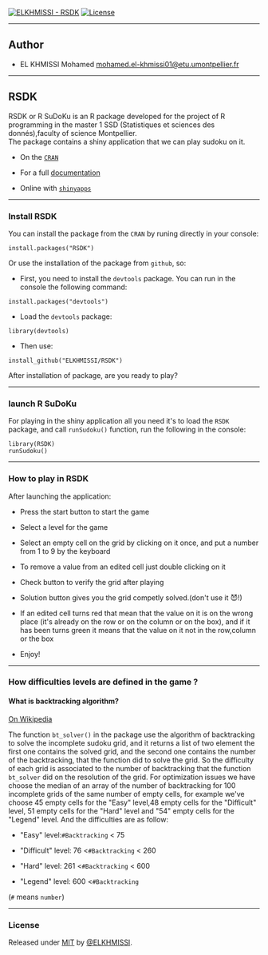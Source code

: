[![ELKHMISSI - RSDK](https://img.shields.io/static/v1?label=ELKHMISSI&message=RSDK&color=success&logo=github)](https://github.com/ELKHMISSI/RSDK "Go to GitHub repo")
[![License](https://img.shields.io/badge/License-MIT-success)](#license)

---

## Author

+ EL KHMISSI Mohamed <mohamed.el-khmissi01@etu.umontpellier.fr>

---

## RSDK

RSDK or R SuDoKu is an R package developed for the project of R programming in the master 1 SSD (Statistiques et sciences des donnés),faculty of science Montpellier.  
The package contains a shiny application that we can play sudoku on it.

+ On the [`CRAN`](https://CRAN.R-project.org/package=RSDK)

+ For a full [documentation](https://cran.r-project.org/web/packages/RSDK/RSDK.pdf)

+ Online with [`shinyapps`](https://el-khmissi.shinyapps.io/rsdk/)

---

### Install RSDK

You can install the package from the `CRAN` by runing directly in your console:

```{r}
install.packages("RSDK")
```
Or use the installation of the package from `github`, so:

+ First, you need to install the `devtools` package. You can run in the console the following command:

```{r}
install.packages("devtools")
```
+ Load the `devtools` package:

```{r}
library(devtools)
```
+ Then use:

```{r}
install_github("ELKHMISSI/RSDK")
```
After installation of package, are you ready to play?

---

### launch R SuDoKu

For playing in the shiny application all you need it's to load the `RSDK` package, and call `runSudoku()` function, run the following in the console:

```{r}
library(RSDK)
runSudoku()
```
---

### How to play in RSDK

After launching the application:

+ Press the start button to start the game


+ Select a level for the game 

+ Select an empty cell on the grid by clicking on it once, and put a number from 1 to 9 by the keyboard

+ To remove a value from an edited cell just double clicking on it

+ Check button to verify the grid after playing

+ Solution button gives you the grid competly solved.(don't use it 😈!)

+ If an edited cell turns red that mean that the value on it is on the wrong place (it's already on the row or on the column or on 
the box), and if it has been turns green it means that the value on it not in the row,column or the box

+ Enjoy!

---

### How difficulties levels are defined in the game ?

#### What is backtracking algorithm?

[On Wikipedia](https://en.wikipedia.org/wiki/Backtracking)

The function `bt_solver()` in the package use the algorithm of backtracking to solve the incomplete sudoku grid, and it returns a list of two element the first one contains the solved grid, and the second one contains the number of the backtracking, that the function did to solve the grid.
So the difficulty of each grid is associated to the number of backtracking that the function `bt_solver` did on the resolution of the grid.
For optimization issues we have choose the median of an array of the number of backtracking for 100 incomplete grids of the same number of empty cells, for example we've choose 45 empty cells for the "Easy" level,48 empty cells for the "Difficult" level, 51 empty cells for the "Hard" level and "54" empty cells for the "Legend" level.
And the difficulties are as follow:

+ "Easy" level:`#Backtracking` < 75

+ "Difficult" level: 76 <`#Backtracking` < 260

+ "Hard" level: 261 <`#Backtracking` < 600

+ "Legend" level: 600 <`#Backtracking`

(`#` means `number`)

---

### License

Released under [MIT](/LICENSE) by [@ELKHMISSI](https://github.com/ELKHMISSI).




